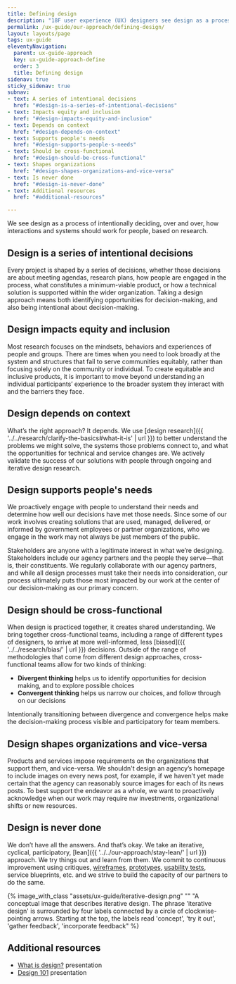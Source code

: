 ```yaml
---
title: Defining design
description: "18F user experience (UX) designers see design as a process of intentionally deciding, over and over, how interactions should work for users, based on research."
permalink: /ux-guide/our-approach/defining-design/
layout: layouts/page
tags: ux-guide
eleventyNavigation: 
  parent: ux-guide-approach
  key: ux-guide-approach-define
  order: 3
  title: Defining design
sidenav: true
sticky_sidenav: true
subnav:
- text: A series of intentional decisions
  href: "#design-is-a-series-of-intentional-decisions"
- text: Impacts equity and inclusion
  href: "#design-impacts-equity-and-inclusion"
- text: Depends on context
  href: "#design-depends-on-context"
- text: Supports people's needs
  href: "#design-supports-people-s-needs"
- text: Should be cross-functional
  href: "#design-should-be-cross-functional"
- text: Shapes organizations
  href: "#design-shapes-organizations-and-vice-versa"
- text: Is never done
  href: "#design-is-never-done"
- text: Additional resources
  href: "#additional-resources"

---
```


We see design as a process of intentionally deciding, over and over, how interactions and systems should work for people, based on research.


## Design is a series of intentional decisions

Every project is shaped by a series of decisions, whether those decisions are about meeting agendas, research plans, how people are engaged in the process, what constitutes a minimum-viable product, or how a technical solution is supported within the wider organization. Taking a design approach means both identifying opportunities for decision-making, and also being intentional about decision-making.


## Design impacts equity and inclusion 

Most research focuses on the mindsets, behaviors and experiences of people and groups. There are times when you need to look broadly at the system and structures that fail to serve communities equitably, rather than focusing solely on the community or individual. To create equitable and inclusive products, it is important to move beyond understanding an individual participants’ experience to the broader system they interact with and the barriers they face.


## Design depends on context

What’s the right approach? It depends. We use [design research]({{ '../../research/clarify-the-basics#what-it-is' | url }}) to better understand the problems we might solve, the systems those problems connect to, and what the opportunities for technical and service changes are. We actively validate the success of our solutions with people through ongoing and iterative design research.


## Design supports people's needs

We proactively engage with people to understand their needs and determine how well our decisions have met those needs. Since some of our work involves creating solutions that are used, managed, delivered, or informed by government employees or partner organizations, who we engage in the work may not always be just members of the public.

Stakeholders are anyone with a legitimate interest in what we’re designing. Stakeholders include our agency partners and the people they serve—that is, their constituents. We regularly collaborate with our agency partners, and while all design processes must take their needs into consideration, our process ultimately puts those most impacted by our work at the center of our decision-making as our primary concern.

## Design should be cross-functional

When design is practiced together, it creates shared understanding. We bring together cross-functional teams, including a range of different types of designers, to arrive at more well-informed, less [biased]({{ '../../research/bias/' | url }}) decisions. Outside of the range of methodologies that come from different design approaches, cross-functional teams allow for two kinds of thinking:
- **Divergent thinking** helps us to identify opportunities for decision making, and to explore possible choices
- **Convergent thinking** helps us narrow our choices, and follow through on our decisions

Intentionally transitioning between divergence and convergence helps make the decision-making process visible and participatory for team members.


## Design shapes organizations and vice-versa

Products and services impose requirements on the organizations that support them, and vice-versa. We shouldn't design an agency’s homepage to include images on every news post, for example,  if we haven’t yet made certain that the agency can reasonably source images for each of its news posts. To best support the endeavor as a whole, we want to proactively acknowledge when our work may require nw investments, organizational shifts or new resources.


## Design is never done

We don’t have all the answers. And that’s okay. We take an iterative, cyclical, participatory, [lean]({{ '../../our-approach/stay-lean/' | url }}) approach. We try things out and learn from them. We commit to continuous improvement using critiques, [wireframes](https://methods.18f.gov/make/wireframing/TODO/), [prototypes](https://methods.18f.gov/make/prototyping/TODO/), [usability tests](https://methods.18f.gov/usability-testing/TODO/), service blueprints, etc. and we strive to build the capacity of our partners to do the same. 

{% image_with_class "assets/ux-guide/iterative-design.png" "" "A conceptual image that describes iterative design. The phrase 'iterative design' is surrounded by four labels connected by a circle of clockwise-pointing arrows. Starting at the top, the labels read 'concept', 'try it out', 'gather feedback', 'incorporate feedback" %}


## Additional resources

* [What is design?](https://drive.google.com/a/gsa.gov/open?id=1dFVWZQzSGMUEj8oDQ_i3Ja0B4z1TFzuPGnYoO4sBAK4) presentation
* [Design 101](https://docs.google.com/presentation/d/16XEv3POpUtjzHG-KBzjT0lUyh5Vcp7CKFAeOj9QT27k/edit#slide=id.g3a57b3f921_0_227) presentation
